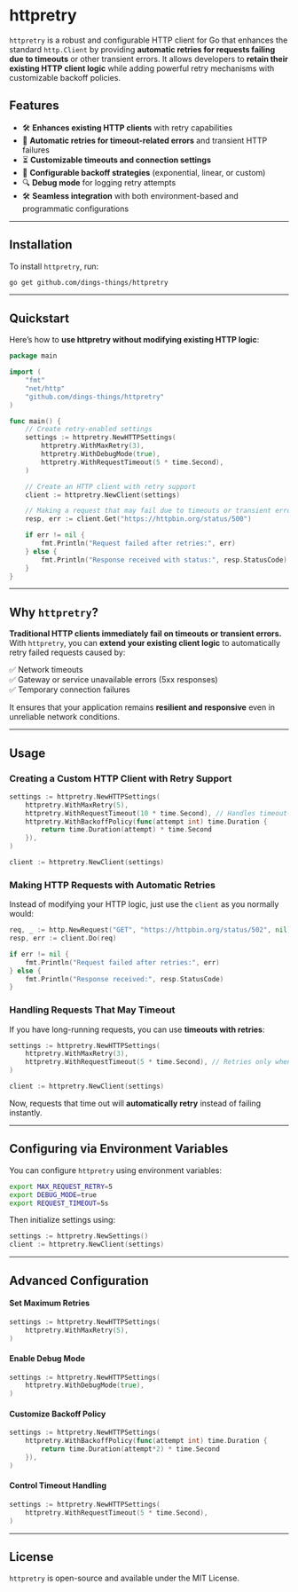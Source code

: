 # httpretry

`httpretry` is a robust and configurable HTTP client for Go that enhances the standard `http.Client` by providing **automatic retries for requests failing due to timeouts** or other transient errors. It allows developers to **retain their existing HTTP client logic** while adding powerful retry mechanisms with customizable backoff policies.

## Features

- 🛠 **Enhances existing HTTP clients** with retry capabilities
- 🔄 **Automatic retries for timeout-related errors** and transient HTTP failures
- ⏳ **Customizable timeouts and connection settings**
- 📜 **Configurable backoff strategies** (exponential, linear, or custom)
- 🔍 **Debug mode** for logging retry attempts
- 🛠 **Seamless integration** with both environment-based and programmatic configurations

---

## Installation

To install `httpretry`, run:

```sh
go get github.com/dings-things/httpretry
```

---

## Quickstart

Here’s how to **use httpretry without modifying existing HTTP logic**:

```go
package main

import (
	"fmt"
	"net/http"
	"github.com/dings-things/httpretry"
)

func main() {
	// Create retry-enabled settings
	settings := httpretry.NewHTTPSettings(
		httpretry.WithMaxRetry(3),
		httpretry.WithDebugMode(true),
		httpretry.WithRequestTimeout(5 * time.Second),
	)

	// Create an HTTP client with retry support
	client := httpretry.NewClient(settings)

	// Making a request that may fail due to timeouts or transient errors
	resp, err := client.Get("https://httpbin.org/status/500")

	if err != nil {
		fmt.Println("Request failed after retries:", err)
	} else {
		fmt.Println("Response received with status:", resp.StatusCode)
	}
}
```

---

## Why `httpretry`?

**Traditional HTTP clients immediately fail on timeouts or transient errors.**  
With `httpretry`, you can **extend your existing client logic** to automatically retry failed requests caused by:

✅ Network timeouts  
✅ Gateway or service unavailable errors (5xx responses)  
✅ Temporary connection failures  

It ensures that your application remains **resilient and responsive** even in unreliable network conditions.

---

## Usage

### Creating a Custom HTTP Client with Retry Support

```go
settings := httpretry.NewHTTPSettings(
    httpretry.WithMaxRetry(5),
    httpretry.WithRequestTimeout(10 * time.Second), // Handles timeout-based retries
    httpretry.WithBackoffPolicy(func(attempt int) time.Duration {
        return time.Duration(attempt) * time.Second
    }),
)

client := httpretry.NewClient(settings)
```

### Making HTTP Requests with Automatic Retries

Instead of modifying your HTTP logic, just use the `client` as you normally would:

```go
req, _ := http.NewRequest("GET", "https://httpbin.org/status/502", nil)
resp, err := client.Do(req)

if err != nil {
    fmt.Println("Request failed after retries:", err)
} else {
    fmt.Println("Response received:", resp.StatusCode)
}
```

### Handling Requests That May Timeout

If you have long-running requests, you can use **timeouts with retries**:

```go
settings := httpretry.NewHTTPSettings(
    httpretry.WithMaxRetry(3),
    httpretry.WithRequestTimeout(5 * time.Second), // Retries only when timeout occurs
)

client := httpretry.NewClient(settings)
```

Now, requests that time out will **automatically retry** instead of failing instantly.

---

## Configuring via Environment Variables

You can configure `httpretry` using environment variables:

```sh
export MAX_REQUEST_RETRY=5
export DEBUG_MODE=true
export REQUEST_TIMEOUT=5s
```

Then initialize settings using:

```go
settings := httpretry.NewSettings()
client := httpretry.NewClient(settings)
```

---

## Advanced Configuration

#### Set Maximum Retries
```go
settings := httpretry.NewHTTPSettings(
    httpretry.WithMaxRetry(5),
)
```

#### Enable Debug Mode
```go
settings := httpretry.NewHTTPSettings(
    httpretry.WithDebugMode(true),
)
```

#### Customize Backoff Policy
```go
settings := httpretry.NewHTTPSettings(
    httpretry.WithBackoffPolicy(func(attempt int) time.Duration {
        return time.Duration(attempt*2) * time.Second
    }),
)
```

#### Control Timeout Handling
```go
settings := httpretry.NewHTTPSettings(
    httpretry.WithRequestTimeout(5 * time.Second),
)
```

---

## License

`httpretry` is open-source and available under the MIT License.